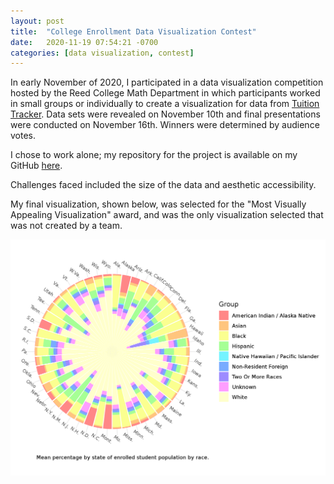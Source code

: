 ```yaml
---
layout: post
title:  "College Enrollment Data Visualization Contest"
date:   2020-11-19 07:54:21 -0700
categories: [data visualization, contest]
---
```


In early November of 2020, I participated in a data visualization competition hosted by the Reed College Math Department in which participants worked in small groups or individually to create a visualization for data from [Tuition Tracker](https://www.tuitiontracker.org/). Data sets were revealed on November 10th and final presentations were conducted on November 16th. Winners were determined by audience votes.

I chose to work alone; my repository for the project is available on my GitHub [here](https://github.com/gmcginnis/dataVizContest2020).

Challenges faced included the size of the data and aesthetic accessibility.

My final visualization, shown below, was selected for the "Most Visually Appealing Visualization" award, and was the only visualization selected that was not created by a team.

![Nov 2020 enrollment viz](/assets/visualizations/2020-11-tuition.png)